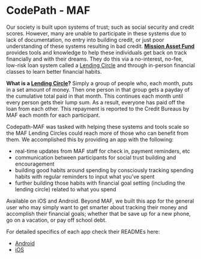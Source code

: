 CodePath - MAF
===============

Our society is built upon systems of trust; such as social security and credit scores. However, many are unable to participate in these systems due to lack of documentation, no entry into building credit, or just poor understanding of these systems resulting in bad credit. [**Mission Asset Fund**](http://missionassetfund.org/) provides tools and knowledge to help these individuals get back on track financially and with their dreams. They do this via a no-interest, no-fee, low-risk loan system called a [Lending Circle](http://missionassetfund.org/lending-circles/) and through in-person financial classes to learn better financial habits.

**What is a [Lending Circle](http://missionassetfund.org/lending-circles/)?** Simply a group of people who, each month, puts in a set amount of money. Then one person in that group gets a payday of the cumulative total paid in that month. This continues each month until every person gets their lump sum. As a result, everyone has paid off the loan from each other. This repayment is reported to the Credit Bureaus by MAF each month for each participant.

Codepath-MAF was tasked with helping these systems and tools scale so the MAF Lending Circles could reach more of those who can benefit from them. We accomplished this by providing an app with the following:
	
- real-time updates from MAF staff for check in, payment reminders, etc
- communication between participants for social trust building and encouragement
- building good habits around spending by consciously tracking spending habits with regular reminders to input what you’ve spent
- further building those habits with financial goal setting (including the lending circle) related to what you spend

Available on iOS and Android. Beyond MAF, we built this app for the general user who may simply want to get smarter about tracking their money and accomplish their financial goals; whether that be save up for a new phone, go on a vacation, or pay off school debt.

For detailed specifics of each app check their READMEs here:

* [Android](https://github.com/CodePath-MAF/AndroidClient/blob/master/README.md)
* [iOS](https://github.com/CodePath-MAF/iOSClient/blob/master/README.md)
